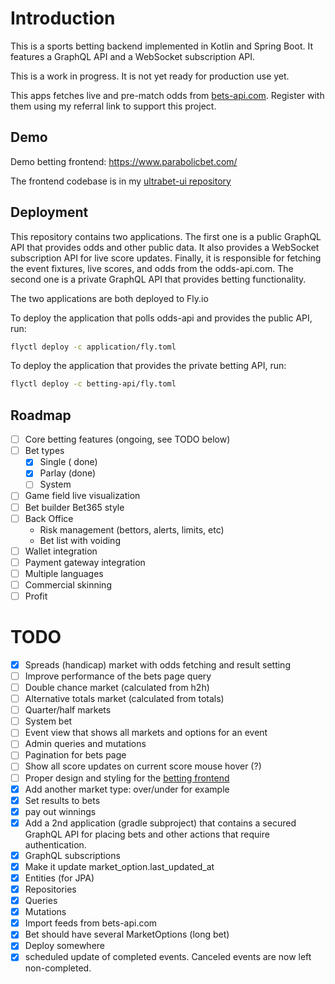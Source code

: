 # Introduction

This is a sports betting backend implemented in Kotlin and Spring Boot. It features a GraphQL API and a WebSocket subscription API.

This is a work in progress. It is not yet ready for production use yet.

This apps fetches live and pre-match odds from [bets-api.com](https://the-odds-api.com/?ref=ultrabet). 
Register with them using my referral link to support this project.

## Demo

Demo betting frontend: https://www.parabolicbet.com/

The frontend codebase is in my [ultrabet-ui repository](https://github.com/anssip/ultrabet-ui)

## Deployment

This repository contains two applications. The first one is a public GraphQL API that provides odds and other public data.
It also provides a WebSocket subscription API for live score updates. Finally, it is responsible for fetching the event 
fixtures, live scores, and odds from the odds-api.com. The second one is a private GraphQL API that provides betting 
functionality.

The two applications are both deployed to Fly.io

To deploy the application that polls odds-api and provides the public API, run:

```bash
flyctl deploy -c application/fly.toml
```

To deploy the application that provides the private betting API, run:

```bash
flyctl deploy -c betting-api/fly.toml
```

## Roadmap

- [ ] Core betting features (ongoing, see TODO below)
- [ ] Bet types
  - [x] Single ( done)
  - [x] Parlay (done)
  - [ ] System
- [ ] Game field live visualization
- [ ] Bet builder Bet365 style
- [ ] Back Office
  - Risk management (bettors, alerts, limits, etc)
  - Bet list with voiding
- [ ] Wallet integration
- [ ] Payment gateway integration
- [ ] Multiple languages
- [ ] Commercial skinning
- [ ] Profit

# TODO

- [x] Spreads (handicap) market with odds fetching and result setting
- [ ] Improve performance of the bets page query
- [ ] Double chance market (calculated from h2h)
- [ ] Alternative totals market (calculated from totals)
- [ ] Quarter/half markets
- [ ] System bet
- [ ] Event view that shows all markets and options for an event
- [ ] Admin queries and mutations
- [ ] Pagination for bets page
- [ ] Show all score updates on current score mouse hover (?)
- [ ] Proper design and styling for the [betting frontend](https://www.parabolicbet.com/)
- [x] Add another market type: over/under for example
- [x] Set results to bets
- [x] pay out winnings 
- [x] Add a 2nd application (gradle subproject) that contains a secured GraphQL API for placing bets and other actions that require authentication.
- [x] GraphQL subscriptions
- [x] Make it update market_option.last_updated_at
- [x] Entities (for JPA)
- [x] Repositories
- [x] Queries
- [x] Mutations
- [x] Import feeds from bets-api.com
- [x] Bet should have several MarketOptions (long bet)
- [x] Deploy somewhere
- [x] scheduled update of completed events. Canceled events are now left non-completed.
